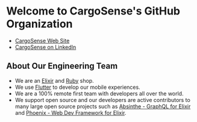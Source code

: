 # Welcome to CargoSense's GitHub Organization

- [CargoSense Web Site](http://www.cargosense.com)
- [CargoSense on LinkedIn](https://www.linkedin.com/company/cargosense/mycompany/)

## About Our Engineering Team
- We are an [Elixir](https://elixir-lang.org/) and [Ruby](https://www.ruby-lang.org/en/) shop.
- We use [Flutter](https://flutter.dev/) to develop our mobile experiences. 
- We are a 100% remote first team with developers all over the world. 
- We support open source and our developers are active contributors to many large open source projects such as [Absinthe - GraphQL for Elixir](https://github.com/absinthe-graphql/absinthe) and [Phoenix - Web Dev Framework for Elixir](https://github.com/phoenixframework/phoenix).
